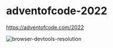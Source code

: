 # adventofcode-2022
https://adventofcode.com/2022

![browser-devtools-resolution](https://user-images.githubusercontent.com/7031941/205489407-0d60425c-379e-4bc1-9629-a558ffb6b9d7.png)

